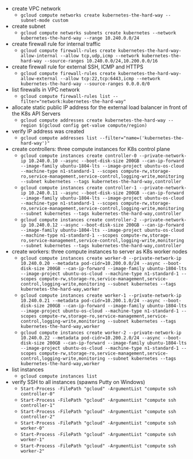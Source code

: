 * create VPC network
    * `gcloud compute networks create kubernetes-the-hard-way --subnet-mode custom`
* create subnet
    * `gcloud compute networks subnets create kubernetes --network kubernetes-the-hard-way --range 10.240.0.0/24`
* create firewall rule for internal traffic
    * `gcloud compute firewall-rules create kubernetes-the-hard-way-allow-internal --allow tcp,udp,icmp --network kubernetes-the-hard-way --source-ranges 10.240.0.0/24,10.200.0.0/16`
* create firewall rule for external SSH, ICMP and HTTPS
    * `gcloud compute firewall-rules create kubernetes-the-hard-way-allow-external --allow tcp:22,tcp:6443,icmp --network kubernetes-the-hard-way --source-ranges 0.0.0.0/0`
* list firewalls in VPC network
    * `gcloud compute firewall-rules list --filter="network:kubernetes-the-hard-way"`
* allocate static public IP address for the external load balancer in front of the K8s API Servers
    * `gcloud compute addresses create kubernetes-the-hard-way --region $(gcloud config get-value compute/region)`
* verify IP address was created
    * `gcloud compute addresses list --filter="name=('kubernetes-the-hard-way')"`
* create controllers: three compute instances for K8s control plane
    * `gcloud compute instances create controller-0 --private-network-ip 10.240.0.10 --async --boot-disk-size 200GB --can-ip-forward --image-family ubuntu-1804-lts --image-project ubuntu-os-cloud --machine-type n1-standard-1 --scopes compute-rw,storage-ro,service-management,service-control,logging-write,monitoring --subnet kubernetes --tags kubernetes-the-hard-way,controller`
    * `gcloud compute instances create controller-1 --private-network-ip 10.240.0.11 --async --boot-disk-size 200GB --can-ip-forward --image-family ubuntu-1804-lts --image-project ubuntu-os-cloud --machine-type n1-standard-1 --scopes compute-rw,storage-ro,service-management,service-control,logging-write,monitoring --subnet kubernetes --tags kubernetes-the-hard-way,controller`
    * `gcloud compute instances create controller-2 --private-network-ip 10.240.0.12 --async --boot-disk-size 200GB --can-ip-forward --image-family ubuntu-1804-lts --image-project ubuntu-os-cloud --machine-type n1-standard-1 --scopes compute-rw,storage-ro,service-management,service-control,logging-write,monitoring --subnet kubernetes --tags kubernetes-the-hard-way,controller`
* create workers: three compute instances to server as K8s worker nodes
    * `gcloud compute instances create worker-0 --private-network-ip 10.240.0.20 --metadata pod-cidr=10.200.0.0/24 --async --boot-disk-size 200GB --can-ip-forward --image-family ubuntu-1804-lts --image-project ubuntu-os-cloud --machine-type n1-standard-1 --scopes compute-rw,storage-ro,service-management,service-control,logging-write,monitoring --subnet kubernetes --tags kubernetes-the-hard-way,worker`
    * `gcloud compute instances create worker-1 --private-network-ip 10.240.0.21 --metadata pod-cidr=10.200.1.0/24 --async --boot-disk-size 200GB --can-ip-forward --image-family ubuntu-1804-lts --image-project ubuntu-os-cloud --machine-type n1-standard-1 --scopes compute-rw,storage-ro,service-management,service-control,logging-write,monitoring --subnet kubernetes --tags kubernetes-the-hard-way,worker`
    * `gcloud compute instances create worker-2 --private-network-ip 10.240.0.22 --metadata pod-cidr=10.200.2.0/24 --async --boot-disk-size 200GB --can-ip-forward --image-family ubuntu-1804-lts --image-project ubuntu-os-cloud --machine-type n1-standard-1 --scopes compute-rw,storage-ro,service-management,service-control,logging-write,monitoring --subnet kubernetes --tags kubernetes-the-hard-way,worker`
* list instances
    * `gcloud compute instances list`
* verify SSH to all instances (spawns Putty on Windows)
    * `Start-Process -FilePath "gcloud" -ArgumentList "compute ssh controller-0"`
    * `Start-Process -FilePath "gcloud" -ArgumentList "compute ssh controller-1"`
    * `Start-Process -FilePath "gcloud" -ArgumentList "compute ssh controller-2"`
    * `Start-Process -FilePath "gcloud" -ArgumentList "compute ssh worker-0"`
    * `Start-Process -FilePath "gcloud" -ArgumentList "compute ssh worker-1"`
    * `Start-Process -FilePath "gcloud" -ArgumentList "compute ssh worker-2"`
